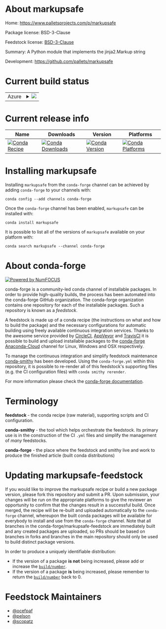 About markupsafe
================

Home: https://www.palletsprojects.com/p/markupsafe

Package license: BSD-3-Clause

Feedstock license: [BSD-3-Clause](https://github.com/conda-forge/markupsafe-feedstock/blob/master/LICENSE.txt)

Summary: A Python module that implements the jinja2.Markup string

Development: https://github.com/pallets/markupsafe

Current build status
====================


<table>
    
  <tr>
    <td>Azure</td>
    <td>
      <details>
        <summary>
          <a href="https://dev.azure.com/conda-forge/feedstock-builds/_build/latest?definitionId=616&branchName=master">
            <img src="https://dev.azure.com/conda-forge/feedstock-builds/_apis/build/status/markupsafe-feedstock?branchName=master">
          </a>
        </summary>
        <table>
          <thead><tr><th>Variant</th><th>Status</th></tr></thead>
          <tbody><tr>
              <td>linux_64_python3.6.____73_pypytarget_platformlinux-64</td>
              <td>
                <a href="https://dev.azure.com/conda-forge/feedstock-builds/_build/latest?definitionId=616&branchName=master">
                  <img src="https://dev.azure.com/conda-forge/feedstock-builds/_apis/build/status/markupsafe-feedstock?branchName=master&jobName=linux&configuration=linux_64_python3.6.____73_pypytarget_platformlinux-64" alt="variant">
                </a>
              </td>
            </tr><tr>
              <td>linux_64_python3.6.____cpythontarget_platformlinux-64</td>
              <td>
                <a href="https://dev.azure.com/conda-forge/feedstock-builds/_build/latest?definitionId=616&branchName=master">
                  <img src="https://dev.azure.com/conda-forge/feedstock-builds/_apis/build/status/markupsafe-feedstock?branchName=master&jobName=linux&configuration=linux_64_python3.6.____cpythontarget_platformlinux-64" alt="variant">
                </a>
              </td>
            </tr><tr>
              <td>linux_64_python3.7.____cpythontarget_platformlinux-64</td>
              <td>
                <a href="https://dev.azure.com/conda-forge/feedstock-builds/_build/latest?definitionId=616&branchName=master">
                  <img src="https://dev.azure.com/conda-forge/feedstock-builds/_apis/build/status/markupsafe-feedstock?branchName=master&jobName=linux&configuration=linux_64_python3.7.____cpythontarget_platformlinux-64" alt="variant">
                </a>
              </td>
            </tr><tr>
              <td>linux_64_python3.8.____cpythontarget_platformlinux-64</td>
              <td>
                <a href="https://dev.azure.com/conda-forge/feedstock-builds/_build/latest?definitionId=616&branchName=master">
                  <img src="https://dev.azure.com/conda-forge/feedstock-builds/_apis/build/status/markupsafe-feedstock?branchName=master&jobName=linux&configuration=linux_64_python3.8.____cpythontarget_platformlinux-64" alt="variant">
                </a>
              </td>
            </tr><tr>
              <td>linux_64_python3.9.____cpythontarget_platformlinux-64</td>
              <td>
                <a href="https://dev.azure.com/conda-forge/feedstock-builds/_build/latest?definitionId=616&branchName=master">
                  <img src="https://dev.azure.com/conda-forge/feedstock-builds/_apis/build/status/markupsafe-feedstock?branchName=master&jobName=linux&configuration=linux_64_python3.9.____cpythontarget_platformlinux-64" alt="variant">
                </a>
              </td>
            </tr><tr>
              <td>linux_aarch64_python3.6.____73_pypytarget_platformlinux-aarch64</td>
              <td>
                <a href="https://dev.azure.com/conda-forge/feedstock-builds/_build/latest?definitionId=616&branchName=master">
                  <img src="https://dev.azure.com/conda-forge/feedstock-builds/_apis/build/status/markupsafe-feedstock?branchName=master&jobName=linux&configuration=linux_aarch64_python3.6.____73_pypytarget_platformlinux-aarch64" alt="variant">
                </a>
              </td>
            </tr><tr>
              <td>linux_aarch64_python3.6.____cpythontarget_platformlinux-aarch64</td>
              <td>
                <a href="https://dev.azure.com/conda-forge/feedstock-builds/_build/latest?definitionId=616&branchName=master">
                  <img src="https://dev.azure.com/conda-forge/feedstock-builds/_apis/build/status/markupsafe-feedstock?branchName=master&jobName=linux&configuration=linux_aarch64_python3.6.____cpythontarget_platformlinux-aarch64" alt="variant">
                </a>
              </td>
            </tr><tr>
              <td>linux_aarch64_python3.7.____cpythontarget_platformlinux-aarch64</td>
              <td>
                <a href="https://dev.azure.com/conda-forge/feedstock-builds/_build/latest?definitionId=616&branchName=master">
                  <img src="https://dev.azure.com/conda-forge/feedstock-builds/_apis/build/status/markupsafe-feedstock?branchName=master&jobName=linux&configuration=linux_aarch64_python3.7.____cpythontarget_platformlinux-aarch64" alt="variant">
                </a>
              </td>
            </tr><tr>
              <td>linux_aarch64_python3.8.____cpythontarget_platformlinux-aarch64</td>
              <td>
                <a href="https://dev.azure.com/conda-forge/feedstock-builds/_build/latest?definitionId=616&branchName=master">
                  <img src="https://dev.azure.com/conda-forge/feedstock-builds/_apis/build/status/markupsafe-feedstock?branchName=master&jobName=linux&configuration=linux_aarch64_python3.8.____cpythontarget_platformlinux-aarch64" alt="variant">
                </a>
              </td>
            </tr><tr>
              <td>linux_aarch64_python3.9.____cpythontarget_platformlinux-aarch64</td>
              <td>
                <a href="https://dev.azure.com/conda-forge/feedstock-builds/_build/latest?definitionId=616&branchName=master">
                  <img src="https://dev.azure.com/conda-forge/feedstock-builds/_apis/build/status/markupsafe-feedstock?branchName=master&jobName=linux&configuration=linux_aarch64_python3.9.____cpythontarget_platformlinux-aarch64" alt="variant">
                </a>
              </td>
            </tr><tr>
              <td>linux_ppc64le_python3.6.____73_pypytarget_platformlinux-ppc64le</td>
              <td>
                <a href="https://dev.azure.com/conda-forge/feedstock-builds/_build/latest?definitionId=616&branchName=master">
                  <img src="https://dev.azure.com/conda-forge/feedstock-builds/_apis/build/status/markupsafe-feedstock?branchName=master&jobName=linux&configuration=linux_ppc64le_python3.6.____73_pypytarget_platformlinux-ppc64le" alt="variant">
                </a>
              </td>
            </tr><tr>
              <td>linux_ppc64le_python3.6.____cpythontarget_platformlinux-ppc64le</td>
              <td>
                <a href="https://dev.azure.com/conda-forge/feedstock-builds/_build/latest?definitionId=616&branchName=master">
                  <img src="https://dev.azure.com/conda-forge/feedstock-builds/_apis/build/status/markupsafe-feedstock?branchName=master&jobName=linux&configuration=linux_ppc64le_python3.6.____cpythontarget_platformlinux-ppc64le" alt="variant">
                </a>
              </td>
            </tr><tr>
              <td>linux_ppc64le_python3.7.____cpythontarget_platformlinux-ppc64le</td>
              <td>
                <a href="https://dev.azure.com/conda-forge/feedstock-builds/_build/latest?definitionId=616&branchName=master">
                  <img src="https://dev.azure.com/conda-forge/feedstock-builds/_apis/build/status/markupsafe-feedstock?branchName=master&jobName=linux&configuration=linux_ppc64le_python3.7.____cpythontarget_platformlinux-ppc64le" alt="variant">
                </a>
              </td>
            </tr><tr>
              <td>linux_ppc64le_python3.8.____cpythontarget_platformlinux-ppc64le</td>
              <td>
                <a href="https://dev.azure.com/conda-forge/feedstock-builds/_build/latest?definitionId=616&branchName=master">
                  <img src="https://dev.azure.com/conda-forge/feedstock-builds/_apis/build/status/markupsafe-feedstock?branchName=master&jobName=linux&configuration=linux_ppc64le_python3.8.____cpythontarget_platformlinux-ppc64le" alt="variant">
                </a>
              </td>
            </tr><tr>
              <td>linux_ppc64le_python3.9.____cpythontarget_platformlinux-ppc64le</td>
              <td>
                <a href="https://dev.azure.com/conda-forge/feedstock-builds/_build/latest?definitionId=616&branchName=master">
                  <img src="https://dev.azure.com/conda-forge/feedstock-builds/_apis/build/status/markupsafe-feedstock?branchName=master&jobName=linux&configuration=linux_ppc64le_python3.9.____cpythontarget_platformlinux-ppc64le" alt="variant">
                </a>
              </td>
            </tr><tr>
              <td>osx_64_python3.6.____73_pypytarget_platformosx-64</td>
              <td>
                <a href="https://dev.azure.com/conda-forge/feedstock-builds/_build/latest?definitionId=616&branchName=master">
                  <img src="https://dev.azure.com/conda-forge/feedstock-builds/_apis/build/status/markupsafe-feedstock?branchName=master&jobName=osx&configuration=osx_64_python3.6.____73_pypytarget_platformosx-64" alt="variant">
                </a>
              </td>
            </tr><tr>
              <td>osx_64_python3.6.____cpythontarget_platformosx-64</td>
              <td>
                <a href="https://dev.azure.com/conda-forge/feedstock-builds/_build/latest?definitionId=616&branchName=master">
                  <img src="https://dev.azure.com/conda-forge/feedstock-builds/_apis/build/status/markupsafe-feedstock?branchName=master&jobName=osx&configuration=osx_64_python3.6.____cpythontarget_platformosx-64" alt="variant">
                </a>
              </td>
            </tr><tr>
              <td>osx_64_python3.7.____cpythontarget_platformosx-64</td>
              <td>
                <a href="https://dev.azure.com/conda-forge/feedstock-builds/_build/latest?definitionId=616&branchName=master">
                  <img src="https://dev.azure.com/conda-forge/feedstock-builds/_apis/build/status/markupsafe-feedstock?branchName=master&jobName=osx&configuration=osx_64_python3.7.____cpythontarget_platformosx-64" alt="variant">
                </a>
              </td>
            </tr><tr>
              <td>osx_64_python3.8.____cpythontarget_platformosx-64</td>
              <td>
                <a href="https://dev.azure.com/conda-forge/feedstock-builds/_build/latest?definitionId=616&branchName=master">
                  <img src="https://dev.azure.com/conda-forge/feedstock-builds/_apis/build/status/markupsafe-feedstock?branchName=master&jobName=osx&configuration=osx_64_python3.8.____cpythontarget_platformosx-64" alt="variant">
                </a>
              </td>
            </tr><tr>
              <td>osx_64_python3.9.____cpythontarget_platformosx-64</td>
              <td>
                <a href="https://dev.azure.com/conda-forge/feedstock-builds/_build/latest?definitionId=616&branchName=master">
                  <img src="https://dev.azure.com/conda-forge/feedstock-builds/_apis/build/status/markupsafe-feedstock?branchName=master&jobName=osx&configuration=osx_64_python3.9.____cpythontarget_platformosx-64" alt="variant">
                </a>
              </td>
            </tr><tr>
              <td>osx_arm64_python3.8.____cpythontarget_platformosx-arm64</td>
              <td>
                <a href="https://dev.azure.com/conda-forge/feedstock-builds/_build/latest?definitionId=616&branchName=master">
                  <img src="https://dev.azure.com/conda-forge/feedstock-builds/_apis/build/status/markupsafe-feedstock?branchName=master&jobName=osx&configuration=osx_arm64_python3.8.____cpythontarget_platformosx-arm64" alt="variant">
                </a>
              </td>
            </tr><tr>
              <td>osx_arm64_python3.9.____cpythontarget_platformosx-arm64</td>
              <td>
                <a href="https://dev.azure.com/conda-forge/feedstock-builds/_build/latest?definitionId=616&branchName=master">
                  <img src="https://dev.azure.com/conda-forge/feedstock-builds/_apis/build/status/markupsafe-feedstock?branchName=master&jobName=osx&configuration=osx_arm64_python3.9.____cpythontarget_platformosx-arm64" alt="variant">
                </a>
              </td>
            </tr><tr>
              <td>win_64_python3.6.____cpythontarget_platformwin-64</td>
              <td>
                <a href="https://dev.azure.com/conda-forge/feedstock-builds/_build/latest?definitionId=616&branchName=master">
                  <img src="https://dev.azure.com/conda-forge/feedstock-builds/_apis/build/status/markupsafe-feedstock?branchName=master&jobName=win&configuration=win_64_python3.6.____cpythontarget_platformwin-64" alt="variant">
                </a>
              </td>
            </tr><tr>
              <td>win_64_python3.7.____cpythontarget_platformwin-64</td>
              <td>
                <a href="https://dev.azure.com/conda-forge/feedstock-builds/_build/latest?definitionId=616&branchName=master">
                  <img src="https://dev.azure.com/conda-forge/feedstock-builds/_apis/build/status/markupsafe-feedstock?branchName=master&jobName=win&configuration=win_64_python3.7.____cpythontarget_platformwin-64" alt="variant">
                </a>
              </td>
            </tr><tr>
              <td>win_64_python3.8.____cpythontarget_platformwin-64</td>
              <td>
                <a href="https://dev.azure.com/conda-forge/feedstock-builds/_build/latest?definitionId=616&branchName=master">
                  <img src="https://dev.azure.com/conda-forge/feedstock-builds/_apis/build/status/markupsafe-feedstock?branchName=master&jobName=win&configuration=win_64_python3.8.____cpythontarget_platformwin-64" alt="variant">
                </a>
              </td>
            </tr><tr>
              <td>win_64_python3.9.____cpythontarget_platformwin-64</td>
              <td>
                <a href="https://dev.azure.com/conda-forge/feedstock-builds/_build/latest?definitionId=616&branchName=master">
                  <img src="https://dev.azure.com/conda-forge/feedstock-builds/_apis/build/status/markupsafe-feedstock?branchName=master&jobName=win&configuration=win_64_python3.9.____cpythontarget_platformwin-64" alt="variant">
                </a>
              </td>
            </tr>
          </tbody>
        </table>
      </details>
    </td>
  </tr>
</table>

Current release info
====================

| Name | Downloads | Version | Platforms |
| --- | --- | --- | --- |
| [![Conda Recipe](https://img.shields.io/badge/recipe-markupsafe-green.svg)](https://anaconda.org/conda-forge/markupsafe) | [![Conda Downloads](https://img.shields.io/conda/dn/conda-forge/markupsafe.svg)](https://anaconda.org/conda-forge/markupsafe) | [![Conda Version](https://img.shields.io/conda/vn/conda-forge/markupsafe.svg)](https://anaconda.org/conda-forge/markupsafe) | [![Conda Platforms](https://img.shields.io/conda/pn/conda-forge/markupsafe.svg)](https://anaconda.org/conda-forge/markupsafe) |

Installing markupsafe
=====================

Installing `markupsafe` from the `conda-forge` channel can be achieved by adding `conda-forge` to your channels with:

```
conda config --add channels conda-forge
```

Once the `conda-forge` channel has been enabled, `markupsafe` can be installed with:

```
conda install markupsafe
```

It is possible to list all of the versions of `markupsafe` available on your platform with:

```
conda search markupsafe --channel conda-forge
```


About conda-forge
=================

[![Powered by NumFOCUS](https://img.shields.io/badge/powered%20by-NumFOCUS-orange.svg?style=flat&colorA=E1523D&colorB=007D8A)](http://numfocus.org)

conda-forge is a community-led conda channel of installable packages.
In order to provide high-quality builds, the process has been automated into the
conda-forge GitHub organization. The conda-forge organization contains one repository
for each of the installable packages. Such a repository is known as a *feedstock*.

A feedstock is made up of a conda recipe (the instructions on what and how to build
the package) and the necessary configurations for automatic building using freely
available continuous integration services. Thanks to the awesome service provided by
[CircleCI](https://circleci.com/), [AppVeyor](https://www.appveyor.com/)
and [TravisCI](https://travis-ci.com/) it is possible to build and upload installable
packages to the [conda-forge](https://anaconda.org/conda-forge)
[Anaconda-Cloud](https://anaconda.org/) channel for Linux, Windows and OSX respectively.

To manage the continuous integration and simplify feedstock maintenance
[conda-smithy](https://github.com/conda-forge/conda-smithy) has been developed.
Using the ``conda-forge.yml`` within this repository, it is possible to re-render all of
this feedstock's supporting files (e.g. the CI configuration files) with ``conda smithy rerender``.

For more information please check the [conda-forge documentation](https://conda-forge.org/docs/).

Terminology
===========

**feedstock** - the conda recipe (raw material), supporting scripts and CI configuration.

**conda-smithy** - the tool which helps orchestrate the feedstock.
                   Its primary use is in the construction of the CI ``.yml`` files
                   and simplify the management of *many* feedstocks.

**conda-forge** - the place where the feedstock and smithy live and work to
                  produce the finished article (built conda distributions)


Updating markupsafe-feedstock
=============================

If you would like to improve the markupsafe recipe or build a new
package version, please fork this repository and submit a PR. Upon submission,
your changes will be run on the appropriate platforms to give the reviewer an
opportunity to confirm that the changes result in a successful build. Once
merged, the recipe will be re-built and uploaded automatically to the
`conda-forge` channel, whereupon the built conda packages will be available for
everybody to install and use from the `conda-forge` channel.
Note that all branches in the conda-forge/markupsafe-feedstock are
immediately built and any created packages are uploaded, so PRs should be based
on branches in forks and branches in the main repository should only be used to
build distinct package versions.

In order to produce a uniquely identifiable distribution:
 * If the version of a package **is not** being increased, please add or increase
   the [``build/number``](https://conda.io/docs/user-guide/tasks/build-packages/define-metadata.html#build-number-and-string).
 * If the version of a package **is** being increased, please remember to return
   the [``build/number``](https://conda.io/docs/user-guide/tasks/build-packages/define-metadata.html#build-number-and-string)
   back to 0.

Feedstock Maintainers
=====================

* [@ocefpaf](https://github.com/ocefpaf/)
* [@pelson](https://github.com/pelson/)
* [@scopatz](https://github.com/scopatz/)

